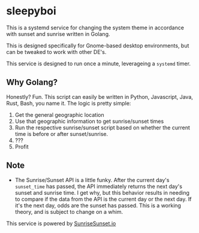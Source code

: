 # sleepyboi

This is a systemd service for changing the system theme in accordance with sunset and sunrise written in Golang. 

This is designed specifically for Gnome-based desktop environments, but can be tweaked to work with other DE's.

This service is designed to run once a minute, leverageing a `systemd` timer.

## Why Golang?

Honestly? Fun. This script can easily be written in Python, Javascript, Java, Rust, Bash, you name it. The logic is pretty simple:

1. Get the general geographic location
2. Use that geographic information to get sunrise/sunset times
3. Run the respective sunrise/sunset script based on whether the current time is before or after sunset/sunrise. 
4. ???
5. Profit

## Note
* The Sunrise/Sunset API is a little funky. After the current day's `sunset_time` has passed, the API immediately returns the next day's sunset and sunrise time. I get why, but this behavior results in needing to compare if the data from the API is the current day or the next day. If it's the next day, odds are the sunset has passed. This is a working theory, and is subject to change on a whim.

This service is powered by [SunriseSunset.io](https://sunrisesunset.io/api/)